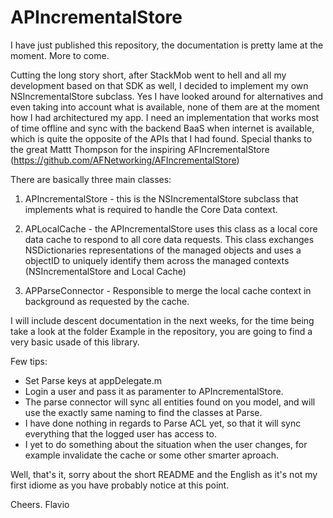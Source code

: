 APIncrementalStore
==================

I have just published this repository, the documentation is pretty lame at the moment. More to come.

Cutting the long story short, after StackMob went to hell and all my development based on that SDK as well, I decided to implement my own NSIncrementalStore subclass.
Yes I have looked around for alternatives and even taking into account what is available, none of them are at the moment how I had architectured my app.
I need an implementation that works most of time offline and sync with the backend BaaS when internet is available, which is quite the opposite of the APIs that I had found.
Special thanks to the great Mattt Thompson for the inspiring AFIncrementalStore (https://github.com/AFNetworking/AFIncrementalStore)

There are basically three main classes:

1) APIncrementalStore - this is the NSIncrementalStore subclass that implements what is required to handle the Core Data context.

2) APLocalCache - the APIncrementalStore uses this class as a local core data cache to respond to all core data requests. This class exchanges NSDictionaries representations of the managed objects and uses a objectID to uniquely identify them across the managed contexts (NSIncrementalStore and Local Cache)

3) APParseConnector - Responsible to merge the local cache context in background as requested by the cache.

I will include descent documentation in the next weeks, for the time being take a look at the folder Example in the repository, you are going to find a very basic usade of this library.

Few tips:
- Set Parse keys at appDelegate.m
- Login a user and pass it as paramenter to APIncrementalStore.
- The parse connector will sync all entities found on you model, and will use the exactly same naming to find the classes at Parse.
- I have done nothing in regards to Parse ACL yet, so that it will sync everything that the logged user has access to.
- I yet to do something about the situation when the user changes, for example invalidate the cache or some other smarter aproach.

Well, that's it, sorry about the short README and the English as it's not my first idiome as you have probably notice at this point.

Cheers. Flavio


